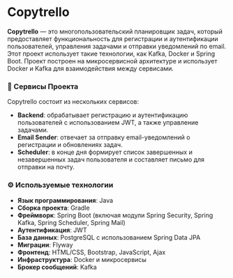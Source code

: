 # Copytrello

**Copytrello** — это многопользовательский планировщик задач, который предоставляет функциональность для регистрации и аутентификации пользователей, управления задачами и отправки уведомлений по email. Этот проект использует такие технологии, как Kafka, Docker и Spring Boot. Проект построен на микросервисной архитектуре и использует Docker и Kafka для взаимодействия между сервисами.

### 📌 Сервисы Проекта

Copytrello состоит из нескольких сервисов:
- **Backend**: обрабатывает регистрацию и аутентификацию пользователей с использованием JWT, а также управление задачами.
- **Email Sender**: отвечает за отправку email-уведомлений о регистрации и обновлениях задач.
- **Scheduler**: в конце дня формирует список завершенных и незавершенных задач пользователя и составляет письмо для отправки на почту.

### ⚙️ Используемые технологии

- **Язык программирования**: Java
- **Сборка проекта**: Gradle
- **Фреймворк**: Spring Boot (включая модули Spring Security, Spring Kafka, Spring Scheduler, Spring Mail)
- **Аутентификация**: JWT
- **База данных**: PostgreSQL с использованием Spring Data JPA
- **Миграции**: Flyway
- **Фронтенд**: HTML/CSS, Bootstrap, JavaScript, Ajax
- **Инфраструктура**: Docker и микросервисы
- **Брокер сообщений**: Kafka 
